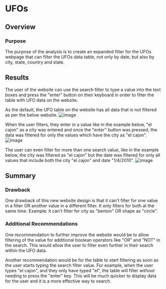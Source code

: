 # UFOs

## Overview

### Purpose
The purpose of the analysis is to create an expanded filter for the UFOs webpage that can filter the UFOs data table, not only by date, but also by city, state, country and state. 

## Results

The user of the website can use the search filter to type a value into the text boxes and press the "enter" button on their keyboard in order to filter the table with UFO data on the website. 

As the default, the UFO table on the website has all data that is not filtered as per the below website.
![image](https://user-images.githubusercontent.com/108503112/202323266-d496aed9-d6d0-4c71-9729-72e7aab02fdf.png)

When the user filters, they enter in a value like in the example below, "el cajon" as a city was entered and once the "enter" button was pressed, the data was filtered for only the values which have the city as "el cajon".
![image](https://user-images.githubusercontent.com/108503112/202319522-f72dbac8-545f-4e25-8dde-1dc8029f57c5.png)

The user can even filter for more than one search value, like in the example below, the city was filtered as "el cajon" but the date was filtered for only all values that include both the city "el cajon" and date "1/4/2010".
![image](https://user-images.githubusercontent.com/108503112/202322955-36f2c65d-3058-4488-b878-77af43a944df.png)


## Summary

### Drawback
One drawback of this new website design is that it can't filter for one value in a filter OR another value in a different filter. It only filters for both at the same time. Example: it can't filter for city as "benton" OR shape as "circle".

### Additional Recommendations
One recommendation to further improve the website would be to allow filtering of the value for additional boolean operators like "OR" and "NOT" in the search. This would allow the user to filter even further in their search within the UFO data.

Another recommendation would be for the table to start filtering as soon as the user starts typing the search filter value. For example, when the user types "el cajon", and they only have typed "el", the table will filter without needing to press the "enter" key. This will be much quicker to display data for the user and it is a more effective way to search. 

